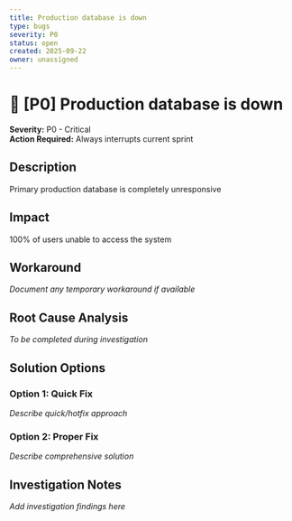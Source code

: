 ```yaml
---
title: Production database is down
type: bugs
severity: P0
status: open
created: 2025-09-22
owner: unassigned
---
```


# 🔴 [P0] Production database is down

**Severity:** P0 - Critical  
**Action Required:** Always interrupts current sprint

## Description

Primary production database is completely unresponsive

## Impact

100% of users unable to access the system

## Workaround

_Document any temporary workaround if available_

## Root Cause Analysis

_To be completed during investigation_

## Solution Options

### Option 1: Quick Fix
_Describe quick/hotfix approach_

### Option 2: Proper Fix
_Describe comprehensive solution_

## Investigation Notes

_Add investigation findings here_

